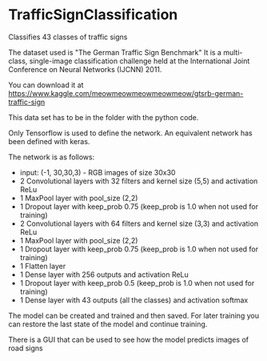 # TrafficSignClassification
Classifies 43 classes of traffic signs

The dataset used is "The German Traffic Sign Benchmark"
It is a multi-class, single-image classification challenge held at the International Joint Conference on Neural Networks (IJCNN) 2011.

You can download it at https://www.kaggle.com/meowmeowmeowmeowmeow/gtsrb-german-traffic-sign

This data set has to be in the folder with the python code.

Only Tensorflow is used to define the network. An equivalent network has been defined with keras.

The network is as follows:
- input: (-1, 30,30,3) - RGB images of size 30x30
- 2 Convolutional layers with 32 filters and kernel size (5,5) and activation ReLu
- 1 MaxPool layer with pool_size (2,2)
- 1 Dropout layer with keep_prob 0.75 (keep_prob is 1.0 when not used for training)
- 2 Convolutional layers with 64 filters and kernel size (3,3) and activation ReLu
- 1 MaxPool layer with pool_size (2,2)
- 1 Dropout layer with keep_prob 0.75 (keep_prob is 1.0 when not used for training)
- 1 Flatten layer
- 1 Dense layer with 256 outputs and activation ReLu
- 1 Dropout layer with keep_prob 0.5 (keep_prob is 1.0 when not used for training)
- 1 Dense layer with 43 outputs (all the classes) and activation softmax

The model can be created and trained and then saved.
For later training you can restore the last state of the model and continue training. 

There is a GUI that can be used to see how the model predicts images of road signs
